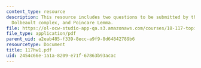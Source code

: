 ```yaml
---
content_type: resource
description: This resource includes two questions to be submitted by the student on
  Dolbeault complex, and Poincare Lemma.
file: https://ol-ocw-studio-app-qa.s3.amazonaws.com/courses/18-117-topics-in-several-complex-variables-spring-2005/2454c66e1a1a8209e71f67863b93acac_117hw1.pdf
file_type: application/pdf
parent_uid: a2eab485-f339-8ecc-a9f9-8d64842789b6
resourcetype: Document
title: 117hw1.pdf
uid: 2454c66e-1a1a-8209-e71f-67863b93acac
---
```

